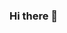 ### Hi there 👋




<!--
**martinhofigueiredo/martinhofigueiredo** is a ✨ _special_ ✨ repository because its `README.md` (this file) appears on your GitH
[![Anurag's GitHub stats](https://github-readme-stats.vercel.app/api?username=martinhofigueiredo&show_icons=true&theme=dracula)](https://github.com/anuraghazra/github-readme-stats)ub profile.

Here are some ideas to get you started:

- 🔭 I’m currently working on ...
- 🌱 I’m currently learning ...
- 👯 I’m looking to collaborate on ...
- 🤔 I’m looking for help with ...
- 💬 Ask me about ...
- 📫 How to reach me: ...
- 😄 Pronouns: ...
- ⚡ Fun fact: ...
-->
